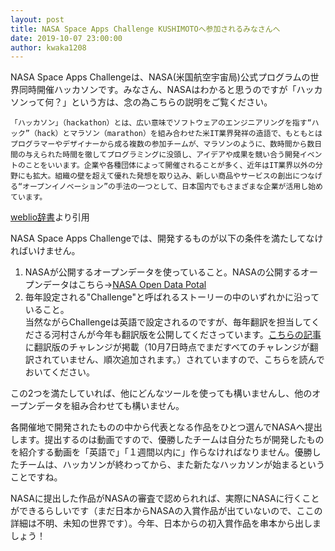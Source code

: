 ```yaml
---
layout: post
title: NASA Space Apps Challenge KUSHIMOTOへ参加されるみなさんへ
date: 2019-10-07 23:00:00
author: kwaka1208
---
```

NASA Space Apps Challengeは、NASA(米国航空宇宙局)公式プログラムの世界同時開催ハッカソンです。みなさん、NASAはわかると思うのですが「ハッカソンって何？」という方は、念の為こちらの説明をご覧ください。

```
「ハッカソン」（hackathon）とは、広い意味でソフトウェアのエンジニアリングを指す“ハック”（hack）とマラソン（marathon）を組み合わせた米IT業界発祥の造語で、もともとはプログラマーやデザイナーから成る複数の参加チームが、マラソンのように、数時間から数日間の与えられた時間を徹してプログラミングに没頭し、アイデアや成果を競い合う開発イベントのことをいいます。企業や各種団体によって開催されることが多く、近年はIT業界以外の分野にも拡大。組織の壁を超えて優れた発想を取り込み、新しい商品やサービスの創出につなげる“オープンイノベーション”の手法の一つとして、日本国内でもさまざまな企業が活用し始めています。
```
[weblio辞書](https://www.weblio.jp/content/%E3%83%8F%E3%83%83%E3%82%AB%E3%82%BD%E3%83%B3)より引用

NASA Space Apps Challengeでは、開発するものが以下の条件を満たしてなければいけません。

1. NASAが公開するオープンデータを使っていること。NASAの公開するオープンデータはこちら->[NASA Open Data Potal](https://data.nasa.gov/)
2. 毎年設定される"Challenge"と呼ばれるストーリーの中のいずれかに沿っていること。  
当然ながらChallengeは英語で設定されるのですが、毎年翻訳を担当してくださる河村さんが今年も翻訳版を公開してくださっています。[こちらの記事](https://blog.spaceapps.jp/entry/2019/10/05/000059)に翻訳版のチャレンジが掲載（10月7日時点でまだすべてのチャレンジが翻訳されていません、順次追加されます。）されていますので、こちらを読んでおいてください。

この2つを満たしていれば、他にどんなツールを使っても構いませんし、他のオープンデータを組み合わせても構いません。

各開催地で開発されたものの中から代表となる作品をひとつ選んでNASAへ提出します。提出するのは動画ですので、優勝したチームは自分たちが開発したものを紹介する動画を「英語で」「１週間以内に」作らなければなりません。優勝したチームは、ハッカソンが終わってから、また新たなハッカソンが始まるということですね。

NASAに提出した作品がNASAの審査で認められれば、実際にNASAに行くことができるらしいです（まだ日本からNASAの入賞作品が出ていないので、ここの詳細は不明、未知の世界です）。今年、日本からの初入賞作品を串本から出しましょう！
